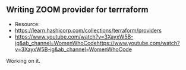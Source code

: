 ## Writing ZOOM provider for terrraform
* Resource: 
* https://learn.hashicorp.com/collections/terraform/providers
* https://www.youtube.com/watch?v=3XayxW5B-ig&ab_channel=WomenWhoCodehttps://www.youtube.com/watch?v=3XayxW5B-ig&ab_channel=WomenWhoCode

Working on it.
